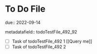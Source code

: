 # To Do File

due:: 2022-09-14

metadatafield:: todoTestFile_492\_92

- [ ] Task of todoTestFile_492 1 [[Query me]]
- [ ] Task of todoTestFile_492 2
